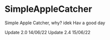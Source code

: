 # SimpleAppleCatcher
Simple Apple Catcher, why? idek
Hav a good day

Update 2.0 14/06/22
Update 2.4 15/06/22